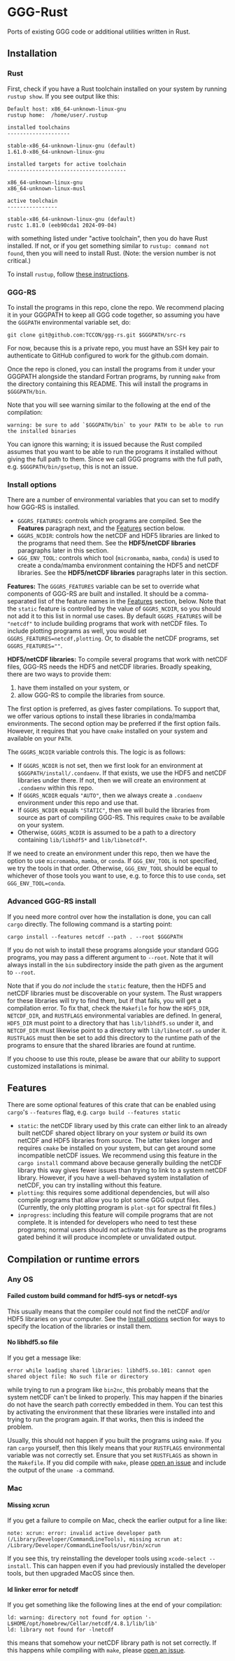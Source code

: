 # GGG-Rust

Ports of existing GGG code or additional utilities written in Rust.

## Installation

### Rust

First, check if you have a Rust toolchain installed on your system by running `rustup show`.
If you see output like this:

```
Default host: x86_64-unknown-linux-gnu
rustup home:  /home/user/.rustup

installed toolchains
--------------------

stable-x86_64-unknown-linux-gnu (default)
1.61.0-x86_64-unknown-linux-gnu

installed targets for active toolchain
--------------------------------------

x86_64-unknown-linux-gnu
x86_64-unknown-linux-musl

active toolchain
----------------

stable-x86_64-unknown-linux-gnu (default)
rustc 1.81.0 (eeb90cda1 2024-09-04)
```

with something listed under "active toolchain", then you do have Rust installed. If not, or if
you get something similar to `rustup: command not found`, then you will need to install Rust.
(Note: the version number is not critical.)

To install `rustup`, follow [these instructions](https://www.rust-lang.org/tools/install).

### GGG-RS

To install the programs in this repo, clone the repo. We recommend placing it in your GGGPATH to
keep all GGG code together, so assuming you have the `GGGPATH` environmental variable set, do:

```
git clone git@github.com:TCCON/ggg-rs.git $GGGPATH/src-rs
```

For now, because this is a private repo, you must have an SSH key pair to authenticate to GitHub 
configured to work for the github.com domain. 

Once the repo is cloned, you can install the programs from it under your GGGPATH alongside the 
standard Fortran programs, by running `make` from the directory containing this README.
This will install the programs in `$GGGPATH/bin`.

Note that you will see warning similar to the following at the end of the compilation:
```
warning: be sure to add `$GGGPATH/bin` to your PATH to be able to run the installed binaries
```
You can ignore this warning; it is issued because the Rust compiled assumes that you want to be
able to run the programs it installed without giving the full path to them.
Since we call GGG programs with the full path, e.g. `$GGGPATH/bin/gsetup`, this is not an issue.

### Install options

There are a number of environmental variables that you can set to modify how GGG-RS is installed.

- `GGGRS_FEATURES`: controls which programs are compiled. See the **Features** paragraph next, and the
[Features](#features) section below.
- `GGGRS_NCDIR`: controls how the netCDF and HDF5 libraries are linked to the programs that need them.
See the **HDF5/netCDF libraries** paragraphs later in this section.
- `GGG_ENV_TOOL`: controls which tool (`micromamba`, `mamba`, `conda`) is used to create a conda/mamba
environment containing the HDF5 and netCDF libraries.
See the **HDF5/netCDF libraries** paragraphs later in this section.

**Features:** The `GGGRS_FEATURES` variable can be set to override what components of GGG-RS are built and installed.
It should be a comma-separated list of the feature names in the [Features](#features) section, below.
Note that the `static` feature is controlled by the value of `GGGRS_NCDIR`, so you should not add it to this list in normal use cases.
By default `GGGRS_FEATURES` will be `"netcdf"` to include building programs that work with netCDF files.
To include plotting programs as well, you would set `GGGRS_FEATURES=netcdf,plotting`.
Or, to disable the netCDF programs, set `GGGRS_FEATURES=""`.

**HDF5/netCDF libraries:** To compile several programs that work with netCDF files, GGG-RS needs the HDF5 and netCDF libraries.
Broadly speaking, there are two ways to provide them:

1. have them installed on your system, or
2. allow GGG-RS to compile the libraries from source.

The first option is preferred, as gives faster compilations.
To support that, we offer various options to install these libraries in conda/mamba environments.
The second option may be preferred if the first option fails.
However, it requires that you have `cmake` installed on your system and available on your `PATH`.

The `GGGRS_NCDIR` variable controls this.
The logic is as follows:

- If `GGGRS_NCDIR` is not set, then we first look for an environment at `$GGGPATH/install/.condaenv`.
If that exists, we use the HDF5 and netCDF libraries under there.
If not, then we will create an environment at `.condaenv` within this repo.
- If `GGGRS_NCDIR` equals `"AUTO"`, then we always create a `.condaenv` environment under this repo
and use that.
- If `GGGRS_NCDIR` equals `"STATIC"`, then we will build the libraries from source as part of
compiling GGG-RS. This requires `cmake` to be available on your system.
- Otherwise, `GGGRS_NCDIR` is assumed to be a path to a directory containing `lib/libhdf5*` and
`lib/libnetcdf*`.

If we need to create an environment under this repo, then we have the option to use `micromamba`, `mamba`, or `conda`.
If `GGG_ENV_TOOL` is not specified, we try the tools in that order.
Otherwise, `GGG_ENV_TOOL` should be equal to whichever of those tools you want to use, e.g. to
force this to use `conda`, set `GGG_ENV_TOOL=conda`.

### Advanced GGG-RS install


If you need more control over how the installation is done, you can call `cargo` directly.
The following command is a starting point:

```
cargo install --features netcdf --path . --root $GGGPATH
```

If you do not wish to install these programs alongside your standard GGG programs, you may pass a different
argument to `--root`. Note that it will always install in the `bin` subdirectory inside the path given as
the argument to `--root`.

Note that if you do _not_ include the `static` feature, then the HDF5 and netCDF libraries must be discoverable
on your system.
The Rust wrappers for these libraries will try to find them, but if that fails, you will get a compilation error.
To fix that, check the `Makefile` for how the `HDF5_DIR`, `NETCDF_DIR`, and `RUSTFLAGS` environmental variables are defined.
In general, `HDF5_DIR` must point to a directory that has `lib/libhdf5.so` under it, and `NETCDF_DIR` must likewise
point to a directory with `lib/libnetcdf.so` under it.
`RUSTFLAGS` must then be set to add this directory to the runtime path of the programs to ensure that the
shared libraries are found at runtime.

If you choose to use this route, please be aware that our ability to support customized installations is minimal.

## Features

There are some optional features of this crate that can be enabled using `cargo`'s `--features` flag,
e.g. `cargo build --features static`

* `static`: the netCDF library used by this crate can either link to an already built netCDF shared object
  library on your system *or* build its own netCDF and HDF5 libraries from source. The latter takes longer
  and requires `cmake` be installed on your system, but can get around some incompatible netCDF issues.
  We recommend using this feature in the `cargo install` command above because generally building the netCDF
  library this way gives fewer issues than trying to link to a system netCDF library. However, if you have
  a well-behaved system installation of netCDF, you can try installing without this feature.
* `plotting`: this requires some additional dependencies, but will also compile programs that allow you to
  plot some GGG output files. (Currently, the only plotting program is `plot-spt` for spectral fit files.)
* `inprogress`: including this feature will compile programs that are not complete.
  It is intended for developers who need to test these programs; normal users should not activate this feature
  as the programs gated behind it will produce incomplete or unvalidated output.

## Compilation or runtime errors

### Any OS

#### Failed custom build command for hdf5-sys or netcdf-sys

This usually means that the compiler could not find the netCDF and/or HDF5 libraries on your computer.
See the [Install options](#install-options) section for ways to specify the location of the libraries or install them.


#### No libhdf5.so file

If you get a message like:
```
error while loading shared libraries: libhdf5.so.101: cannot open shared object file: No such file or directory
```
while trying to run a program like `bin2nc`, this probably means that the system netCDF can't be linked to properly.
This may happen if the binaries do not have the search path correctly embedded in them.
You can test this by activating the environment that these libraries were installed into and trying to run the program again.
If that works, then this is indeed the problem.

Usually, this should not happen if you built the programs using `make`.
If you ran `cargo` yourself, then this likely means that your `RUSTFLAGS` environmental variable was not correctly set.
Ensure that you set `RUSTFLAGS` as shown in the `Makefile`.
If you did compile with `make`, please [open an issue](https://github.com/TCCON/ggg-rs/issues) and include the output of the `uname -a` command.

### Mac

#### Missing xcrun
If you get a failure to compile on Mac, check the earlier output for a line like:

```
note: xcrun: error: invalid active developer path (/Library/Developer/CommandLineTools), missing xcrun at: /Library/Developer/CommandLineTools/usr/bin/xcrun
```

If you see this, try reinstalling the developer tools using `xcode-select --install`. This can happen even if you had previously installed the developer tools, but then upgraded MacOS since then.


#### ld linker error for netcdf
If you get something like the following lines at the end of your compilation:

```
ld: warning: directory not found for option '-L$HOME/opt/homebrew/Cellar/netcdf/4.8.1/lib/lib'
ld: library not found for -lnetcdf
```

this means that somehow your netCDF library path is not set correctly.
If this happens while compiling with `make`, please [open an issue](https://github.com/TCCON/ggg-rs/issues).
